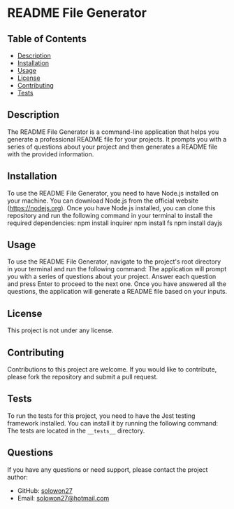 # README File Generator

## Table of Contents
* [Description](#description) 
* [Installation](#installation)
* [Usage](#usage)
* [License](#license)
* [Contributing](#contributing)
* [Tests](#tests)


## Description
The README File Generator is a command-line application that helps you generate a professional README file for your projects. It prompts you with a series of questions about your project and then generates a README file with the provided information.

## Installation
To use the README File Generator, you need to have Node.js installed on your machine. You can download Node.js from the official website (https://nodejs.org). Once you have Node.js installed, you can clone this repository and run the following command in your terminal to install the required dependencies:
                          npm install inquirer
                          npm install fs
                          npm install dayjs


## Usage
To use the README File Generator, navigate to the project's root directory in your terminal and run the following command:
The application will prompt you with a series of questions about your project. Answer each question and press Enter to proceed to the next one. Once you have answered all the questions, the application will generate a README file based on your inputs.

## License
This project is not under any license.

## Contributing
Contributions to this project are welcome. If you would like to contribute, please fork the repository and submit a pull request.

## Tests
To run the tests for this project, you need to have the Jest testing framework installed. You can install it by running the following command:
The tests are located in the `__tests__` directory.

## Questions
If you have any questions or need support, please contact the project author:

- GitHub: [solowon27](https://github.com/solowon27)
- Email: solowon27@hotmail.com




